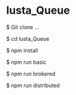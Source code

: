# Iusta_Queue

$ Git clone ...

$ cd Iusta_Queue 

$ npm install


$ npm run basic

$ npm run brokered

$ npm run distributed


